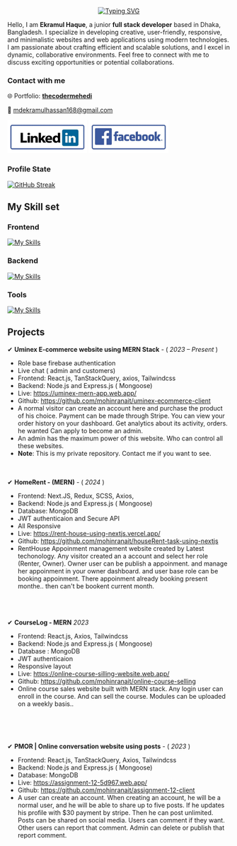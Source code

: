 <p align="center" width="500px">
 <a href="https://git.io/typing-svg"><img src="https://readme-typing-svg.demolab.com?font=Space+Grotesk&pause=1000&color=4078C0&center=true&vCenter=true&random=false&width=450&lines=Welcome+to+my+GitHub+profile+%F0%9F%98%87;Happy+to+see+you+here+%F0%9F%98%80;Specializing+in+Full+Stack+Development+%F0%9F%92%BB;Building+Creative+and+Responsive+Web+Apps+%F0%9F%8C%90;Let's+Collaborate+on+Amazing+Projects+%F0%9F%A4%9D;Feel+Free+to+Reach+Out+%F0%9F%A4%97;Have+a+Great+Day+%F0%9F%98%8A" alt="Typing SVG" /></a>
</p>

Hello, I am **Ekramul Haque**, a junior **full stack developer** based in Dhaka, Bangladesh. I specialize in developing creative, user-friendly, responsive, and minimalistic websites and web applications using modern technologies. I am passionate about crafting efficient and scalable solutions, and I excel in dynamic, collaborative environments. Feel free to connect with me to discuss exciting opportunities or potential collaborations.

<!-- [![Typing SVG](https://readme-typing-svg.herokuapp.com?font=JetBrains+Mono&pause=1000&color=2563EB&center=true&vCenter=true&random=false&width=435&lines=Welcome+to+my+profile!;Nice+to+see+you+here+%F0%9F%91%8B;Feel+free+to+explore+and+connect!)](https://git.io/typing-svg) -->

### Contact with me
🌐 Portfolio: [**thecodermehedi**](https://ekramu-portfolio.vercel.app/)

📧 mdekramulhassan168@gmail.com

<p align="">
  <a href="https://www.linkedin.com/md-ekramul-haque-7ba46632a" target="_blank"><img height="75" src="https://raw.githubusercontent.com/rocktohq/rocktohq/main/assets/images/linkedin.png" /></a>
  <a href="https://www.facebook.com/ekramulhassan28/" target="_blank"><img height="75" src="https://raw.githubusercontent.com/rocktohq/rocktohq/main/assets/images/facebook.png" /></a>
</p>

### Profile State

[![GitHub Streak](https://github-readme-streak-stats.herokuapp.com?user=mohinranait&theme=violet-punch&border_radius=4&mode=weekly)](https://git.io/streak-stats)

## My Skill set

### Frontend

[![My Skills](https://skillicons.dev/icons?i=javascript,typescript,react,tailwind,bootstrap,html,css&perline=6)](https://skillicons.dev)

### Backend

[![My Skills](https://skillicons.dev/icons?i=nodejs,express,mongodb&perline=3)](https://skillicons.dev)

### Tools

[![My Skills](https://skillicons.dev/icons?i=git,github,vscode,figma,vercel,netlify&perline=6)](https://skillicons.dev)

## Projects

✔ <b>Uminex E-commerce website using MERN Stack</b> -
( <i> 2023 – Present </i>)

- Role base firebase authentication
- Live chat ( admin and customers)
- Frontend: React.js, TanStackQuery, axios, Tailwindcss
- Backend: Node.js and Express.js ( Mongoose)
- Live: https://uminex-mern-app.web.app/
- Github: https://github.com/mohinranait/uminex-ecommerce-client
- A normal visitor can create an account here and purchase the product of his choice. Payment can be made through Stripe. You can view your order history on your dashboard. Get analytics about its activity, orders. he wanted Can apply to become an admin.
- An admin has the maximum power of this website. Who can control all these websites.
- <b>Note</b>: This is my private repository. Contact me if you want to see.
  <br>
  <br>
  <br>

✔ <b>HomeRent - (MERN)</b> -
( <i> 2024 </i>)

- Frontend: Next.JS, Redux, SCSS, Axios,
- Backend: Node.js and Express.js ( Mongoose)
- Database: MongoDB
- JWT authenticaion and Secure API
- All Responsive
- Live: https://rent-house-using-nextjs.vercel.app/
- Github: https://github.com/mohinranait/houseRent-task-using-nextjs
- RentHouse Appoinment management website created by Latest techonology. Any visitor created an a account and select her role (Renter, Owner). Owner user can be publish a appoinment. and manage her appoinment in your owner dashboard. and user base role can be booking appoinment. There appoinment already booking present monthe.. then can't be bookent current month.  
  <br>
  <br>
  <br>

✔ <b>CourseLog - MERN</b> <i>2023</i>

- Frontend: React.js, Axios, Tailwindcss
- Backend: Node.js and Express.js ( Mongoose)
- Database : MongoDB
- JWT authenticaion
- Responsive layout
- Live: https://online-course-silling-website.web.app/
- Github: https://github.com/mohinranait/online-course-selling
- Online course sales website built with MERN stack. Any login user can enroll in the course. And
  can sell the course. Modules can be uploaded on a weekly basis..

 <br>
 <br>
 <br>

✔ <b>PMOR | Online conversation website using posts</b> -
( <i> 2023 </i>)

- Frontend: React.js, TanStackQuery, Axios, Tailwindcss
- Backend: Node.js and Express.js ( Mongoose)
- Database: MongoDB
- Live: https://assignment-12-5d967.web.app/
- Github: https://github.com/mohinranait/assignment-12-client
- A user can create an account. When creating an account, he will be a normal user, and he will be able to share up to five posts. If he updates his profile with $30 payment by stripe. Then he can post unlimited. Posts can be shared on social media. Users can comment if they want. Other users can report that comment. Admin can delete or publish that report comment.
  <br>
  <br>
  <br>
